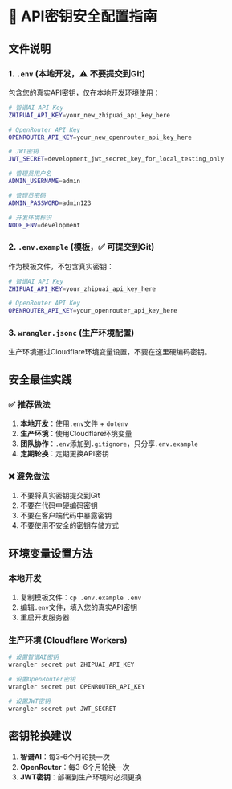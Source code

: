 # 🔐 API密钥安全配置指南

## 文件说明

### 1. `.env` (本地开发，⚠️ 不要提交到Git)
包含您的真实API密钥，仅在本地开发环境使用：
```bash
# 智谱AI API Key
ZHIPUAI_API_KEY=your_new_zhipuai_api_key_here

# OpenRouter API Key  
OPENROUTER_API_KEY=your_new_openrouter_api_key_here

# JWT密钥
JWT_SECRET=development_jwt_secret_key_for_local_testing_only

# 管理员用户名
ADMIN_USERNAME=admin

# 管理员密码
ADMIN_PASSWORD=admin123

# 开发环境标识
NODE_ENV=development
```

### 2. `.env.example` (模板，✅ 可提交到Git)
作为模板文件，不包含真实密钥：
```bash
# 智谱AI API Key
ZHIPUAI_API_KEY=your_zhipuai_api_key_here

# OpenRouter API Key  
OPENROUTER_API_KEY=your_openrouter_api_key_here
```

### 3. `wrangler.jsonc` (生产环境配置)
生产环境通过Cloudflare环境变量设置，不要在这里硬编码密钥。

## 安全最佳实践

### ✅ 推荐做法
1. **本地开发**：使用`.env`文件 + `dotenv`
2. **生产环境**：使用Cloudflare环境变量
3. **团队协作**：`.env`添加到`.gitignore`，只分享`.env.example`
4. **定期轮换**：定期更换API密钥

### ❌ 避免做法
1. 不要将真实密钥提交到Git
2. 不要在代码中硬编码密钥
3. 不要在客户端代码中暴露密钥
4. 不要使用不安全的密钥存储方式

## 环境变量设置方法

### 本地开发
1. 复制模板文件：`cp .env.example .env`
2. 编辑`.env`文件，填入您的真实API密钥
3. 重启开发服务器

### 生产环境 (Cloudflare Workers)
```bash
# 设置智谱AI密钥
wrangler secret put ZHIPUAI_API_KEY

# 设置OpenRouter密钥
wrangler secret put OPENROUTER_API_KEY

# 设置JWT密钥
wrangler secret put JWT_SECRET
```

## 密钥轮换建议

1. **智谱AI**：每3-6个月轮换一次
2. **OpenRouter**：每3-6个月轮换一次
3. **JWT密钥**：部署到生产环境时必须更换